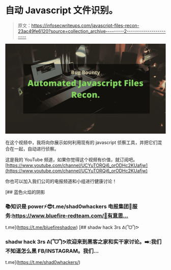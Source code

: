 # 自动 Javascript 文件识别。

> 原文：<https://infosecwriteups.com/javascript-files-recon-23ac49fe6120?source=collection_archive---------2----------------------->

![](img/d9a7df68d9e4eec8875819620efb78a1.png)

在这个视频中，我将向你展示如何利用现有的 javascript 侦察工具，并把它们混合在一起，自动进行侦察。

这是我的 YouTube 频道，如果你觉得这个视频有价值，就订阅吧。[https://www.youtube.com/channel/UCYuTORQj6_orODHc2KUafjw](https://www.youtube.com/channel/UCYuTORQj6_orODHc2KUafjw)

你也可以加入我们公司的电报频道和小组进行健康讨论！

[](https://t.me/bluefireshadow) [## 蓝色火焰的阴影

### 📚知识是 power⚡😎t.me/shad0whackers 电报集团🤝服务:https://www.bluefire-redteam.com/🤩有意思…

t.me](https://t.me/bluefireshadow) [](https://t.me/shad0whackers/) [## shadw hack 3rs ᕕ(՞ᗜ՞)ᕗ

### shadw hack 3rs ᕕ(՞ᗜ՞)ᕗ欢迎来到黑客之家和实干家讨论。➡️:我们不知道怎么黑 FB/INSTAGRAM。我们…

t.me](https://t.me/shad0whackers/)